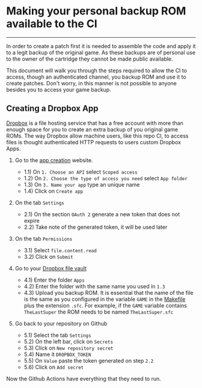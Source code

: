 # Making your personal backup ROM available to the CI
---

In order to create a patch first it is needed to assemble the code and apply it
to a legit backup of the original game. As these backups are of personal use to
the owner of the cartridge they cannot be made public available.

This document will walk you through the steps required to allow the CI to
access, though an authenticated channel, you backup ROM and use it to create 
patches.  Don't worry, in this manner is not possible to anyone besides you 
to access your game backup.

## Creating a Dropbox App

[Dropbox][dropbox] is a file hosting service that has a free account with more 
than enough space for you to create an extra backup of you original game ROMs.
The way Dropbox allow machine users, like this repo CI, to access files is 
thought authenticated HTTP requests to users custom Dropbox Apps.

1. Go to the [app creation][create-app] website.
   - 1.1) On `1. Choose an API` select  `Scoped access`
   - 1.2) On `2. Choose the type of access you need` select `App folder`
   - 1.3) On `3. Name your app` type an unique name
   - 1.4) Click on `Create app`

2. On the tab `Settings`
   - 2.1) On the section `OAuth 2` generate a new token that does not expire
   - 2.2) Take note of the generated token, it will be used later

3. On the tab `Permissions`
   - 3.1) Select `file.content.read`
   - 3.2) Click on `Submit`

4. Go to your [Dropbox file vault][files]
   - 4.1) Enter the folder `Apps`
   - 4.2) Enter the folder with the same name you used in `1.3`
   - 4.3) Upload you backup ROM. It is essential that the name of the file is
     the same as you configured in the variable `GAME` in the 
     [Makefile][makefile] plus the extension `.sfc`. For example, if the `GAME`
     variable contains `TheLastSuper` the ROM needs to be named 
     `TheLastSuper.sfc`

5. Go back to your repository on Github
   - 5.1) Select the tab `Settings`
   - 5.2) On the left bar, click on `Secrets`
   - 5.3) Click on `New repository secret`
   - 5.4) Name it `DROPBOX_TOKEN`
   - 5.5) On `Value` paste the token generated on step `2.2`
   - 5.6) Click on `Add secret`

Now the Github Actions have everything that they need to run.

[dropbox]: https://www.dropbox.com/
[create-app]: https://www.dropbox.com/developers/apps/create
[files]: https://www.dropbox.com/home
[makefile]: ../../Makefile
